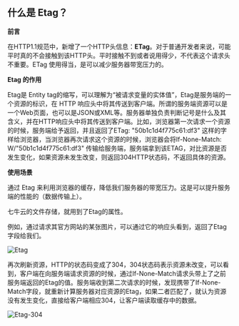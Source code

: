 ## 什么是 Etag？

**前言**

在HTTP1.1规范中，新增了一个HTTP头信息：**ETag**。对于普通开发者来说，可能平时真的不会接触到该HTTP头。平时接触不到或者说用得少，不代表这个请求头不重要。ETag 使用得当，是可以减少服务器带宽压力的。

**Etag 的作用**

Etag是 Entity tag的缩写，可以理解为“被请求变量的实体值”，Etag是服务端的一个资源的标识，在 HTTP 响应头中将其传送到客户端。所谓的服务端资源可以是一个Web页面，也可以是JSON或XML等。服务器单独负责判断记号是什么及其含义，并在HTTP响应头中将其传送到客户端。比如，浏览器第一次请求一个资源的时候，服务端给予返回，并且返回了ETag: "50b1c1d4f775c61:df3" 这样的字样给浏览器，当浏览器再次请求这个资源的时候，浏览器会将If-None-Match: W/"50b1c1d4f775c61:df3" 传输给服务端，服务端拿到该ETAG，对比资源是否发生变化，如果资源未发生改变，则返回304HTTP状态码，不返回具体的资源。

**使用场景**

通过 Etag 来利用浏览器的缓存，降低我们服务器的带宽压力。这是可以提升服务端的性能的（数据传输上）。

七牛云的文件存储，就用到了Etag的属性。

例如，通过请求其官方网站的某张图片，可以通过它的响应头看到，返回了Etag字段给我们。

![Etag](./images/etag.png)

再次刷新资源，HTTP的状态码变成了304，304状态码表示资源未改变，可以看到，客户端在向服务端请求资源的时候，通过If-None-Match请求头带上了之前服务端返回的Etag的值。服务端收到第二次请求的时候，发现携带了If-None-Match字段，就重新计算服务器对应资源的Etag，如果二者匹配了，就认为资源没有发生变化，直接给客户端相应304，让客户端读取缓存中的数据。

![Etag-304](./images/etag-304.png)